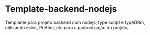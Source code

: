 # Template-backend-nodejs
Templante para projeto backend com nodejs, type script e typeORm, utilizando eslint, Prettier, etc para a padronização do projeto;
